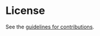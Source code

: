 # License

See the
[guidelines for contributions](https://github.com/CBonnell/caa-issuemail/blob/main/CONTRIBUTING.md).
